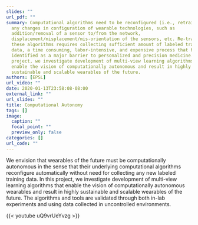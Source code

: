 ```yaml
---
slides: ""
url_pdf: ""
summary: Computational algorithms need to be reconfigured (i.e., retrained) upon
  any changes in configuration of wearable technologies, such as
  addition/removal of a sensor to/from the network,
  displacement/misplacement/mis-orientation of the sensors, etc. Re-training of
  these algorithms requires collecting sufficient amount of labeled training
  data, a time consuming, labor-intensive, and expensive process that has been
  identified as a major barrier to personalized and precision medicine. In this
  project, we investigate development of multi-view learning algorithms that
  enable the vision of computationally autonomous and result in highly
  sustainable and scalable wearables of the future.
authors: [EPSL]
url_video: ""
date: 2020-01-13T23:58:08-08:00
external_link: ""
url_slides: ""
title: Computational Autonomy
tags: []
image:
  caption: ""
  focal_point: ""
  preview_only: false
categories: []
url_code: ""
---
```

We envision that wearables of the future must be computationally autonomous in the sense that their underlying computational algorithms reconfigure automatically without need for collecting any new labeled training data. In this project, we investigate development of multi-view learning algorithms that enable the vision of computationally autonomous wearables and result in highly sustainable and scalable wearables of the future. The algorithms and tools are validated through both in-lab experiments and using data collected in uncontrolled environments.   

{{< youtube uQ9vrUeYvzg >}}

